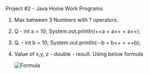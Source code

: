 Project #2 - Java Home Work Programs

1. Max between 3 Numbers with ? operators.
2. Q - int a = 10; System.out.println(++a + a++ + a++);
3. Q. - int b = 10; System.out.println(--b + b++ + ++b);
4. Value of x,y, z - double - result. Using below formula


   ![Formula](https://github.com/SudheepJosephKurian/ATB6xBatchJavaPrograms/assets/165445324/a63f1c09-9435-4618-9ad1-cbb695fb4875)
